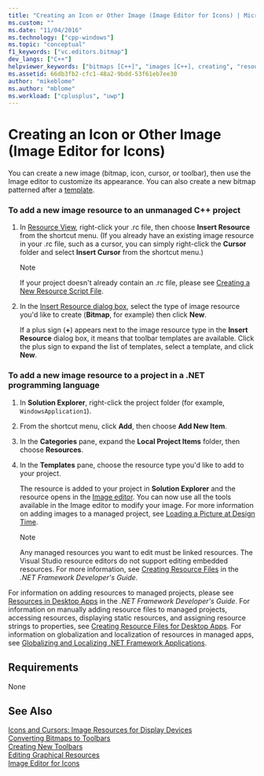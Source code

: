 ```yaml
---
title: "Creating an Icon or Other Image (Image Editor for Icons) | Microsoft Docs"
ms.custom: ""
ms.date: "11/04/2016"
ms.technology: ["cpp-windows"]
ms.topic: "conceptual"
f1_keywords: ["vc.editors.bitmap"]
dev_langs: ["C++"]
helpviewer_keywords: ["bitmaps [C++]", "images [C++], creating", "resource toolbars", "resources [Visual Studio], creating images", "bitmaps [C++], creating", "graphics [C++], creating", "Image editor [C++], creating images"]
ms.assetid: 66db3fb2-cfc1-48a2-9bdd-53f61eb7ee30
author: "mikeblome"
ms.author: "mblome"
ms.workload: ["cplusplus", "uwp"]
---
```

# Creating an Icon or Other Image (Image Editor for Icons)

You can create a new image (bitmap, icon, cursor, or toolbar), then use the Image editor to customize its appearance. You can also create a new bitmap patterned after a [template](../windows/how-to-use-resource-templates.md).

### To add a new image resource to an unmanaged C++ project

1. In [Resource View](../windows/resource-view-window.md), right-click your .rc file, then choose **Insert Resource** from the shortcut menu. (If you already have an existing image resource in your .rc file, such as a cursor, you can simply right-click the **Cursor** folder and select **Insert Cursor** from the shortcut menu.)

   > [!NOTE]
   > If your project doesn't already contain an .rc file, please see [Creating a New Resource Script File](../windows/how-to-create-a-resource-script-file.md).

2. In the [Insert Resource dialog box](../windows/add-resource-dialog-box.md), select the type of image resource you'd like to create (**Bitmap**, for example) then click **New**.

   If a plus sign (**+**) appears next to the image resource type in the **Insert Resource** dialog box, it means that toolbar templates are available. Click the plus sign to expand the list of templates, select a template, and click **New**.

### To add a new image resource to a project in a .NET programming language

1. In **Solution Explorer**, right-click the project folder (for example, `WindowsApplication1`).

2. From the shortcut menu, click **Add**, then choose **Add New Item**.

3. In the **Categories** pane, expand the **Local Project Items** folder, then choose **Resources**.

4. In the **Templates** pane, choose the resource type you'd like to add to your project.

   The resource is added to your project in **Solution Explorer** and the resource opens in the [Image editor](../windows/image-editor-for-icons.md). You can now use all the tools available in the Image editor to modify your image. For more information on adding images to a managed project, see [Loading a Picture at Design Time](/dotnet/framework/winforms/controls/how-to-load-a-picture-using-the-designer-windows-forms).

   > [!NOTE]
   > Any managed resources you want to edit must be linked resources. The Visual Studio resource editors do not support editing embedded resources. For more information, see [Creating Resource Files](/dotnet/framework/resources/creating-resource-files-for-desktop-apps) in the *.NET Framework Developer's Guide*.

For information on adding resources to managed projects, please see [Resources in Desktop Apps](/dotnet/framework/resources/index) in the *.NET Framework Developer's Guide*. For information on manually adding resource files to managed projects, accessing resources, displaying static resources, and assigning resource strings to properties, see [Creating Resource Files for Desktop Apps](/dotnet/framework/resources/creating-resource-files-for-desktop-apps). For information on globalization and localization of resources in managed apps, see [Globalizing and Localizing .NET Framework Applications](/dotnet/standard/globalization-localization/index).

## Requirements

None

## See Also

[Icons and Cursors: Image Resources for Display Devices](../windows/icons-and-cursors-image-resources-for-display-devices-image-editor-for-icons.md)  
[Converting Bitmaps to Toolbars](../windows/converting-bitmaps-to-toolbars.md)  
[Creating New Toolbars](../windows/creating-new-toolbars.md)  
[Editing Graphical Resources](../windows/editing-graphical-resources-image-editor-for-icons.md)  
[Image Editor for Icons](../windows/image-editor-for-icons.md)